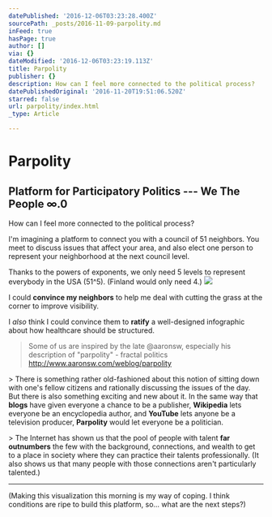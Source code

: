 ```yaml
---
datePublished: '2016-12-06T03:23:28.400Z'
sourcePath: _posts/2016-11-09-parpolity.md
inFeed: true
hasPage: true
author: []
via: {}
dateModified: '2016-12-06T03:23:19.113Z'
title: Parpolity
publisher: {}
description: How can I feel more connected to the political process?
datePublishedOriginal: '2016-11-20T19:51:06.520Z'
starred: false
url: parpolity/index.html
_type: Article

---
```

# Parpolity

## Platform for Participatory Politics --- We The People ∞.0

How can I feel more connected to the political process?

I'm imagining a platform to connect you with a council of 51 neighbors. You meet to discuss issues that affect your area, and also elect one person to represent your neighborhood at the next council level.

Thanks to the powers of exponents, we only need 5 levels to represent everybody in the USA (51^5). (Finland would only need 4.)
![](https://the-grid-user-content.s3-us-west-2.amazonaws.com/2a4d8adf-07d0-44fb-a48f-f51688606bed.png)

I could **convince my neighbors** to help me deal with cutting the grass at the corner to improve visibility.

I _also_ think I could convince them to **ratify** a well-designed infographic about how healthcare should be structured.

> Some of us are inspired by the late @aaronsw, especially his description of "parpolity" - fractal politics http://www.aaronsw.com/weblog/parpolity

\> There is something rather old-fashioned about this notion of sitting down with one's fellow citizens and rationally discussing the issues of the day. But there is also something exciting and new about it. In the same way that **blogs** have given everyone a chance to be a publisher, **Wikipedia** lets everyone be an encyclopedia author, and **YouTube** lets anyone be a television producer, **Parpolity** would let everyone be a politician.

\> The Internet has shown us that the pool of people with talent **far outnumbers** the few with the background, connections, and wealth to get to a place in society where they can practice their talents professionally. (It also shows us that many people with those connections aren't particularly talented.)

---

(Making this visualization this morning is my way of coping. I think conditions are ripe to build this platform, so... what are the next steps?)